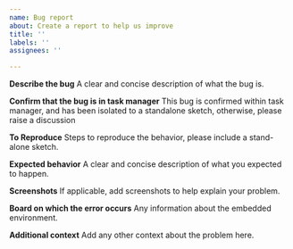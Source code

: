 ```yaml
---
name: Bug report
about: Create a report to help us improve
title: ''
labels: ''
assignees: ''

---
```


**Describe the bug**
A clear and concise description of what the bug is.

**Confirm that the bug is in task manager**
This bug is confirmed within task manager, and has been isolated to a standalone sketch, otherwise, please raise a discussion

**To Reproduce**
Steps to reproduce the behavior, please include a stand-alone sketch.

**Expected behavior**
A clear and concise description of what you expected to happen.

**Screenshots**
If applicable, add screenshots to help explain your problem.

**Board on which the error occurs**
Any information about the embedded environment.

**Additional context**
Add any other context about the problem here.
